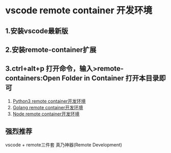# vscode remote container 开发环境
<!-- markdownlint-capture -->
## 1.安装vscode最新版
## 2.安装remote-container扩展
## 3.ctrl+alt+p  打开命令，输入>remote-containers:Open Folder in Container 打开本目录即可
<!-- markdownlint-enable MD000 -->
1. [Python3 remote container开发环境](https://github.com/asppj/vscode-remote-container-for-python.git)
2. [Golang remote container开发环境](https://github.com/asppj/vscode-remote-docker-container-for-golang.git)
3. [Node remote container开发环境](https://github.com/asppj/vscode-remote-docker-container-for-node.git)

<!-- markdownlint-restore -->
## 强烈推荐
 vscode + remote三件套 真乃神器(Remote Development) 